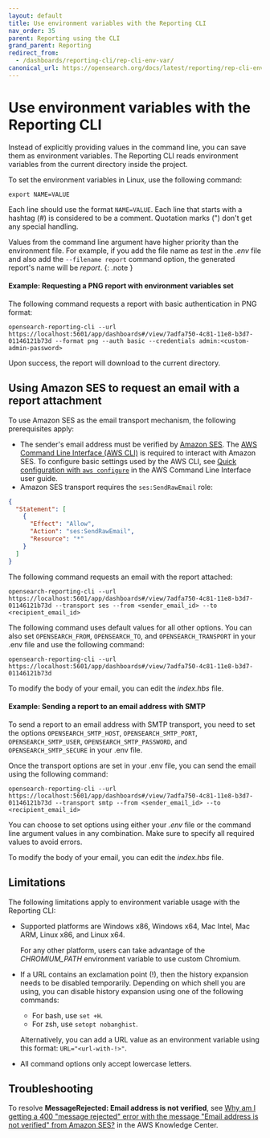 ```yaml
---
layout: default
title: Use environment variables with the Reporting CLI
nav_order: 35
parent: Reporting using the CLI
grand_parent: Reporting
redirect_from:
  - /dashboards/reporting-cli/rep-cli-env-var/
canonical_url: https://opensearch.org/docs/latest/reporting/rep-cli-env-var/
---
```


# Use environment variables with the Reporting CLI

Instead of explicitly providing values in the command line, you can save them as environment variables. The Reporting CLI reads environment variables from the current directory inside the project.

To set the environment variables in Linux, use the following command:

```
export NAME=VALUE
```

Each line should use the format `NAME=VALUE`.
Each line that starts with a hashtag (#) is considered to be a comment.
Quotation marks (") don't get any special handling.

Values from the command line argument have higher priority than the environment file. For example, if you add the file name as *test* in the *.env* file and also add the `--filename report` command option, the generated report's name will be *report*.
{: .note }

#### Example: Requesting a PNG report with environment variables set

The following command requests a report with basic authentication in PNG format:

```
opensearch-reporting-cli --url https://localhost:5601/app/dashboards#/view/7adfa750-4c81-11e8-b3d7-01146121b73d --format png --auth basic --credentials admin:<custom-admin-password>
```

Upon success, the report will download to the current directory.

## Using Amazon SES to request an email with a report attachment

To use Amazon SES as the email transport mechanism, the following prerequisites apply:

- The sender's email address must be verified by [Amazon SES](https://aws.amazon.com/ses/). The [AWS Command Line Interface (AWS CLI)](https://docs.aws.amazon.com/cli/latest/userguide/cli-chap-welcome.html) is required to interact with Amazon SES. To configure basic settings used by the AWS CLI, see [Quick configuration with `aws configure`](https://docs.aws.amazon.com/cli/latest/userguide/cli-configure-quickstart.html#cli-configure-quickstart-config) in the AWS Command Line Interface user guide.
- Amazon SES transport requires the `ses:SendRawEmail` role:

```json
{
  "Statement": [
    {
      "Effect": "Allow",
      "Action": "ses:SendRawEmail",
      "Resource": "*"
    }
  ]
}
```

The following command requests an email with the report attached:

```
opensearch-reporting-cli --url https://localhost:5601/app/dashboards#/view/7adfa750-4c81-11e8-b3d7-01146121b73d --transport ses --from <sender_email_id> --to <recipient_email_id>
```

The following command uses default values for all other options. You can also set `OPENSEARCH_FROM`, `OPENSEARCH_TO`, and `OPENSEARCH_TRANSPORT` in your .env file and use the following command:

```
opensearch-reporting-cli --url https://localhost:5601/app/dashboards#/view/7adfa750-4c81-11e8-b3d7-01146121b73d
```

To modify the body of your email, you can edit the *index.hbs* file.

#### Example: Sending a report to an email address with SMTP

To send a report to an email address with SMTP transport, you need to set the options `OPENSEARCH_SMTP_HOST`, `OPENSEARCH_SMTP_PORT`, `OPENSEARCH_SMTP_USER`, `OPENSEARCH_SMTP_PASSWORD`, and `OPENSEARCH_SMTP_SECURE` in your .env file.

Once the transport options are set in your .env file, you can send the email using the following command:

```
opensearch-reporting-cli --url https://localhost:5601/app/dashboards#/view/7adfa750-4c81-11e8-b3d7-01146121b73d --transport smtp --from <sender_email_id> --to <recipient_email_id>
```

You can choose to set options using either your *.env* file or the command line argument values in any combination. Make sure to specify all required values to avoid errors.

To modify the body of your email, you can edit the *index.hbs* file.

## Limitations

The following limitations apply to environment variable usage with the Reporting CLI:

- Supported platforms are Windows x86, Windows x64, Mac Intel, Mac ARM, Linux x86, and Linux x64.
  
  For any other platform, users can take advantage of the *CHROMIUM_PATH* environment variable to use custom Chromium.

- If a URL contains an exclamation point (!), then the history expansion needs to be disabled temporarily. Depending on which shell you are using, you can disable history expansion using one of the following commands:

  * For bash, use `set +H`. 
  * For zsh, use `setopt nobanghist`.

  Alternatively, you can add a URL value as an environment variable using this format: `URL="<url-with-!>"`.

- All command options only accept lowercase letters.

## Troubleshooting

To resolve **MessageRejected: Email address is not verified**, see [Why am I getting a 400 "message rejected" error with the message "Email address is not verified" from Amazon SES?](https://repost.aws/knowledge-center/ses-554-400-message-rejected-error) in the AWS Knowledge Center.